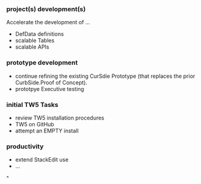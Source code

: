 ### project(s) development(s)
Accelerate the development of ...
* DefData definitions
* scalable Tables
* scalable APIs


### prototype development
* continue refining the existing CurSdie Prototype (that replaces the prior CurbSide.Proof of Concept).
* prototpye Executive testing


### initial TW5 Tasks
* review TW5 installation procedures
* TW5 on GitHub
* attempt an EMPTY install


### productivity
* extend StackEdit use
* ...

^
